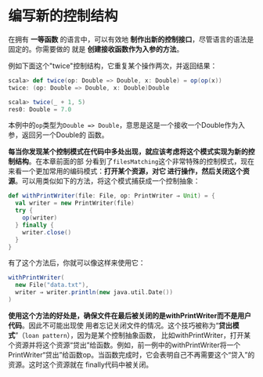 编写新的控制结构
===================================================================================
在拥有 **一等函数** 的语言中，可以有效地 **制作出新的控制接口**，尽管语言的语法是固定的。你需要做的
就是 **创建接收函数作为入参的方法**。

例如下面这个"twice"控制结构，它重复某个操作两次，并返回结果：
```scala
scala> def twice(op: Double => Double, x: Double) = op(op(x))
twice: (op: Double => Double, x: Double)Double

scala> twice(_ + 1, 5)
res0: Double = 7.0
```
本例中的`op`类型为`Double => Double`，意思是这是一个接收一个Double作为入参，返回另一个Double的
函数。

**每当你发现某个控制模式在代码中多处出现，就应该考虑将这个模式实现为新的控制结构**。在本章前面的部
分看到了`filesMatching`这个非常特殊的控制模式，现在来看一个更加常用的编码模式：**打开某个资源，对它
进行操作，然后关闭这个资源**。可以用类似如下的方法，将这个模式捕获成一个控制抽象：
```scala
def withPrintWriter(file: File, op: PrintWriter ⇒ Unit) = {
  val writer = new PrintWriter(file)
  try {
    op(writer)
  } finally {
    writer.close()
  }
}
```
有了这个方法后，你就可以像这样来使用它：
```scala
withPrintWriter(
  new File("data.txt"),
  writer ⇒ writer.println(new java.util.Date())
)
```
**使用这个方法的好处是，确保文件在最后被关闭的是withPrintWriter而不是用户代码**。因此不可能出现使
用者忘记关闭文件的情况。这个技巧被称为“**贷出模式**”（`loan pattern`），因为是某个控制抽象函数，
比如withPrintWriter，打开某个资源并将这个资源“贷出”给函数。例如，前一例中的withPrintWriter将一个
PrintWriter“贷出”给函数op。当函数完成时，它会表明自己不再需要这个“贷入”的资源。这时这个资源就在
finally代码中被关闭。


